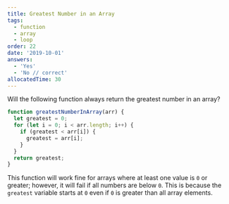 ```yaml
---
title: Greatest Number in an Array
tags:
  - function
  - array
  - loop
order: 22
date: '2019-10-01'
answers:
  - 'Yes'
  - 'No // correct'
allocatedTime: 30
---
```


Will the following function always return the greatest number in an array?

```javascript
function greatestNumberInArray(arr) {
  let greatest = 0;
  for (let i = 0; i < arr.length; i++) {
    if (greatest < arr[i]) {
      greatest = arr[i];
    }
  }
  return greatest;
}
```

<!-- explanation -->

This function will work fine for arrays where at least one value is `0` or greater; however, it will fail if all numbers are below `0`. This is because the `greatest` variable starts at `0` even if `0` is greater than all array elements.
